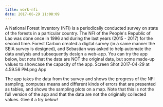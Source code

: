 ```yaml
---
title: work-nfi
date: 2017-06-29 11:08:09
---
```

A National Forest Inventory (NFI) is a periodically conducted survey on state of the forests in a particular country. The NFI of the People's Republic of Lao was done once in 1996 and during the last years (2015 - 2017) for the second time. Forest Carbon created a digital survey (in a same manner the SEIA survey is designed), and Sebastian was asked to help automate the data analysis and subsequently design a web-app. You can try the app below, but note that the data are NOT the original data, but some made-up values to showcase the capacity of the app.
Screen Shot 2017-04-29 at 4.59.56 PM.png
App

The app takes the data from the survey and shows the progress of the NFI sampling, computes means and different kinds of errors that are presented as tables, and shows the sampling plots on a map. Note that this is not the full version of the app and that the data are not the originally collected values. Give it a try below!
